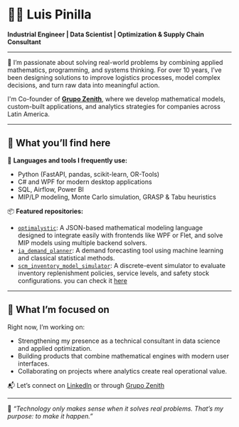 # 👨‍💻 Luis Pinilla

**Industrial Engineer | Data Scientist | Optimization & Supply Chain Consultant**

---

🎯 I’m passionate about solving real-world problems by combining applied mathematics, programming, and systems thinking. For over 10 years, I’ve been designing solutions to improve logistics processes, model complex decisions, and turn raw data into meaningful action.

I'm Co-founder of [**Grupo Zenith**](https://www.grupozenith.com), where we develop mathematical models, custom-built applications, and analytics strategies for companies across Latin America.

---

## 🚀 What you’ll find here

🔧 **Languages and tools I frequently use:**

- Python (FastAPI, pandas, scikit-learn, OR-Tools)
- C# and WPF for modern desktop applications
- SQL, Airflow, Power BI
- MIP/LP modeling, Monte Carlo simulation, GRASP & Tabu heuristics

📦 **Featured repositories:**

- [`optimalystic`](https://github.com/luisferpinilla/optimalystic): A JSON-based mathematical modeling language designed to integrate easily with frontends like WPF or Flet, and solve MIP models using multiple backend solvers.
- [`ia_demand_planner`](https://github.com/luisferpinilla/ia_demand_planner): A demand forecasting tool using machine learning and classical statistical methods.
- [`scm_inventory_model_simulator`](https://github.com/luisferpinilla/scm_inventory_model_simulator): A discrete-event simulator to evaluate inventory replenishment policies, service levels, and safety stock configurations. you can check it [here](https://supply-chain-planning-optimizator.streamlit.app/ClassicModelSimulator)

---

## 🎯 What I’m focused on

Right now, I’m working on:
- Strengthening my presence as a technical consultant in data science and applied optimization.
- Building products that combine mathematical engines with modern user interfaces.
- Collaborating on projects where analytics create real operational value.

📬 Let’s connect on [LinkedIn](https://www.linkedin.com/in/luisfernandopinilla/) or through [Grupo Zenith](https://www.grupozenith.com)

---

🧠 *“Technology only makes sense when it solves real problems. That’s my purpose: to make it happen.”*
